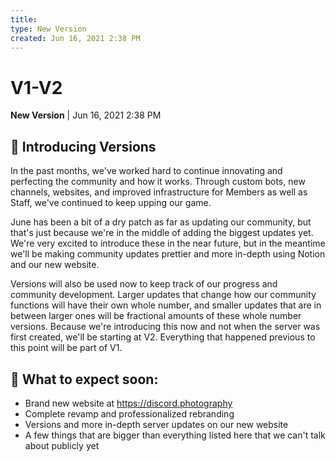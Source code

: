 ```yaml
---
title:
type: New Version
created: Jun 16, 2021 2:38 PM
---
```


# V1-V2

**New Version** | Jun 16, 2021 2:38 PM

## 🔖 Introducing Versions

In the past months, we've worked hard to continue innovating and perfecting the community and how it works. Through custom bots, new channels, websites, and improved infrastructure for Members as well as Staff, we've continued to keep upping our game.

June has been a bit of a dry patch as far as updating our community, but that's just because we're in the middle of adding the biggest updates yet. We're very excited to introduce these in the near future, but in the meantime we'll be making community updates prettier and more in-depth using Notion and our new website.

Versions will also be used now to keep track of our progress and community development. Larger updates that change how our community functions will have their own whole number, and smaller updates that are in between larger ones will be fractional amounts of these whole number versions. Because we're introducing this now and not when the server was first created, we'll be starting at V2. Everything that happened previous to this point will be part of V1.

## 📰 What to expect soon:

- Brand new website at https://discord.photography
- Complete revamp and professionalized rebranding
- Versions and more in-depth server updates on our new website
- A few things that are bigger than everything listed here that we can't talk about publicly yet
